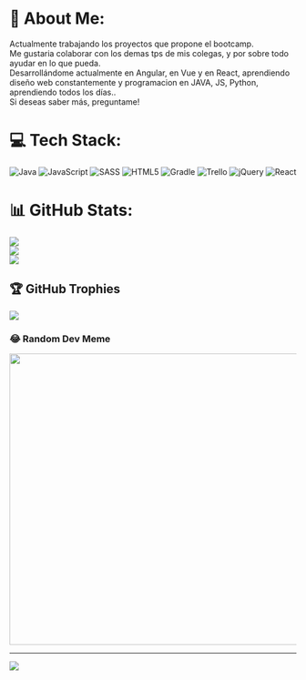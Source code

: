 # 💫 About Me:
Actualmente trabajando los proyectos que propone el bootcamp.<br>Me gustaria colaborar con los demas tps de mis colegas, y por sobre todo ayudar en lo que pueda.<br>Desarrollándome actualmente en Angular, en Vue y en React, aprendiendo diseño web constantemente y programacion en JAVA, JS, Python, aprendiendo todos los días..<br>Si deseas saber más, preguntame!


# 💻 Tech Stack:
![Java](https://img.shields.io/badge/java-%23ED8B00.svg?style=flat&logo=java&logoColor=white) ![JavaScript](https://img.shields.io/badge/javascript-%23323330.svg?style=flat&logo=javascript&logoColor=%23F7DF1E) ![SASS](https://img.shields.io/badge/SASS-hotpink.svg?style=flat&logo=SASS&logoColor=white) ![HTML5](https://img.shields.io/badge/html5-%23E34F26.svg?style=flat&logo=html5&logoColor=white) ![Gradle](https://img.shields.io/badge/Gradle-02303A.svg?style=flat&logo=Gradle&logoColor=white) ![Trello](https://img.shields.io/badge/Trello-%23026AA7.svg?style=flat&logo=Trello&logoColor=white) ![jQuery](https://img.shields.io/badge/jquery-%230769AD.svg?style=flat&logo=jquery&logoColor=white) ![React](https://img.shields.io/badge/react-%2320232a.svg?style=flat&logo=react&logoColor=%2361DAFB)
# 📊 GitHub Stats:
![](https://github-readme-stats.vercel.app/api?username=leoroan&theme=dark&hide_border=false&include_all_commits=false&count_private=false)<br/>
![](https://github-readme-streak-stats.herokuapp.com/?user=leoroan&theme=dark&hide_border=false)<br/>
![](https://github-readme-stats.vercel.app/api/top-langs/?username=leoroan&theme=dark&hide_border=false&include_all_commits=false&count_private=false&layout=compact)

## 🏆 GitHub Trophies
![](https://github-profile-trophy.vercel.app/?username=leoroan&theme=nord&no-frame=false&no-bg=false&margin-w=4)

### 😂 Random Dev Meme
<img src="https://rm.up.railway.app/" width="512px"/>

---
[![](https://visitcount.itsvg.in/api?id=leoroan&icon=3&color=0)](https://visitcount.itsvg.in)

<!-- Proudly created with GPRM ( https://gprm.itsvg.in ) -->
